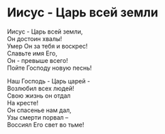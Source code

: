 # Иисус - Царь всей земли
Иисус - Царь всей земли,  
Он достоин хвалы!  
Умер Он за тебя и воскрес!  
Славьте имя Его,  
Он - превыше всего!  
Пойте Господу новую песнь!  
  
Наш Господь - Царь царей -  
Возлюбил всех людей!  
Свою жизнь он отдал  
На кресте!  
Он спасенье нам дал,  
Узы смерти порвал –  
Воссиял Его свет во тьме!  
